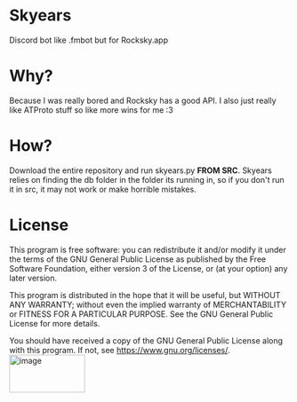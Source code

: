 # Skyears
Discord bot like .fmbot but for Rocksky.app
# Why?
Because I was really bored and Rocksky has a good API. I also just really like ATProto stuff so like more wins for me :3 
# How?
Download the entire repository and run skyears.py **FROM SRC**.
Skyears relies on finding the db folder in the folder its running in, so if you don't run it in src, it may not work or make horrible mistakes.
# License
This program is free software: you can redistribute it and/or modify it under the terms of the GNU General Public License as published by the Free Software Foundation, either version 3 of the License, or (at your option) any later version.

This program is distributed in the hope that it will be useful, but WITHOUT ANY WARRANTY; without even the implied warranty of MERCHANTABILITY or FITNESS FOR A PARTICULAR PURPOSE. See the GNU General Public License for more details.

You should have received a copy of the GNU General Public License along with this program. If not, see <https://www.gnu.org/licenses/>.
<br>
<img width="136" height="68" alt="image" src="https://github.com/user-attachments/assets/7dd557fc-6513-413f-b51e-749b01ccf0ce" />
